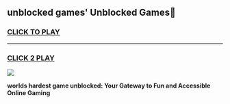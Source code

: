 
## unblocked games' Unblocked Games👋
<h3>
<a href="https://premium.freeplayer.one?title=unblocked_games'&ref=16F">CLICK TO PLAY</a></h3>
<hr>

<h3>
<a href="https://premium.freeplayer.one?title=unblocked_games'&ref=16F">CLICK 2 PLAY</a>
  
</h3>

<a href="https://premium.freeplayer.one?title=unblocked_games'&ref=16F/"><img src="https://clearcache.store/games.png"></a>


**worlds hardest game unblocked: Your Gateway to Fun and Accessible Online Gaming**
